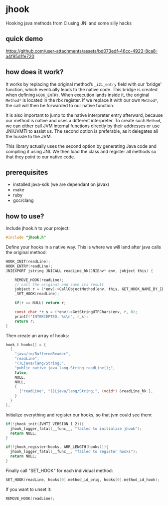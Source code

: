 # jhook
Hooking java methods from C using JNI and some silly hacks

## quick demo
https://github.com/user-attachments/assets/bd073edf-46cc-4923-8ca8-a4f95d1fe720

## how does it work?
It works by replacing the original method’s `_i2i_entry` field with our 'bridge' function, which eventually leads to the native code. This bridge is created when defining `HOOK_ENTRY`. When execution lands inside it, the original `Method*` is located in the rbx register. If we replace it with our own `Method*`, the call will then be forwarded to our native function.

It is also important to jump to the native interpreter entry afterward, because our method is native and uses a different interpreter. To create such `Method`, we can either call JVM internal functions directly by their addresses or use JNI/JVMTI to assist us. The second option is preferable, as it delegates all the hussle to the JVM.

This library actually uses the second option by generating Java code and compiling it using JNI. We then load the class and register all methods so that they point to our native code.

## prerequisites
- installed java-sdk (we are dependant on javax)
- make 
- ruby
- gcc/clang

## how to use?

Include jhook.h to your project:
```c 
#include "jhook.h"
```
Define your hooks in a native way. This is where we will land after java calls the original method:
```c
HOOK_INIT(readLine);
HOOK_ENTRY(readLine);
JNIEXPORT jstring JNICALL readLine_hk(JNIEnv* env, jobject this) {

    REMOVE_HOOK(readLine);
    // call the original and save its result
    jobject r = (*env)->CallObjectMethod(env, this, GET_HOOK_NAME_BY_IDX(readLine));
    _SET_HOOK(readLine);

    if(r == NULL) return r;

    const char *r_s = (*env)->GetStringUTFChars(env, r, 0);
    printf("INTERCEPTED: %s\n", r_s);
    return r;
}
```
Then create an array of hooks:
```c
hook_t hooks[] = {
  {
    "java/io/BufferedReader", 
    "readLine", 
    "()Ljava/lang/String;", 
    "public native java.lang.String readLine();",
    false,
    NULL,
    NULL,
    {
      {"readLine", "()Ljava/lang/String;", (void*) &readLine_hk },
    }
  }
};
```
Initialize everything and register our hooks, so that jvm could see them:
```c
if(!jhook_init(JVMTI_VERSION_1_2)){
  jhook_logger_fatal(__func__, "failed to initialize jhook");
  return NULL;
}

if(!jhook_register(hooks, ARR_LENGTH(hooks))){
  jhook_logger_fatal(__func__, "failed to register hooks");
  return NULL;
}
```
Finally call "SET_HOOK" for each individual method: 
```c
SET_HOOK(readLine, hooks[0].method_id_orig, hooks[0].method_id_hook);
```
If you want to unset it:
```c
REMOVE_HOOK(readLine);
```
